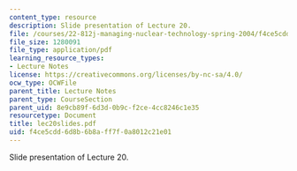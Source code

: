 ```yaml
---
content_type: resource
description: Slide presentation of Lecture 20.
file: /courses/22-812j-managing-nuclear-technology-spring-2004/f4ce5cdd6d8b6b8aff7f0a8012c21e01_lec20slides.pdf
file_size: 1280091
file_type: application/pdf
learning_resource_types:
- Lecture Notes
license: https://creativecommons.org/licenses/by-nc-sa/4.0/
ocw_type: OCWFile
parent_title: Lecture Notes
parent_type: CourseSection
parent_uid: 8e9cb89f-6d3d-0b9c-f2ce-4cc8246c1e35
resourcetype: Document
title: lec20slides.pdf
uid: f4ce5cdd-6d8b-6b8a-ff7f-0a8012c21e01
---
```

Slide presentation of Lecture 20.